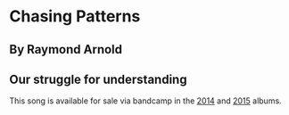 #  Chasing Patterns
## By Raymond Arnold
## Our struggle for understanding

This song is available for sale via bandcamp in the [2014](https//humanistculture.bandcamp.com/album/solstice-2014) and [2015](https://humanistculture.bandcamp.com/album/solstice-2015) albums.

